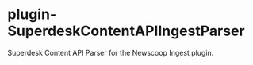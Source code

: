 # plugin-SuperdeskContentAPIIngestParser
Superdesk Content API Parser for the Newscoop Ingest plugin.
